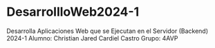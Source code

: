 # DesarrollloWeb2024-1
Desarrolla Aplicaciones Web que se Ejecutan en el Servidor (Backend) 2024-1
Alumno:
Christian Jared Cardiel Castro
Grupo: 
4AVP
